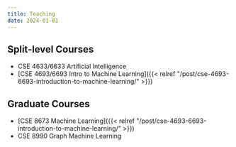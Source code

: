 ```yaml
---
title: Teaching
date: 2024-01-01
---
```



## Split-level Courses
- CSE 4633/6633 Artificial Intelligence
- [CSE 4693/6693 Intro to Machine Learning]({{< relref "/post/cse-4693-6693-introduction-to-machine-learning/" >}})

## Graduate Courses
- [CSE 8673 Machine Learning]({{< relref "/post/cse-4693-6693-introduction-to-machine-learning/" >}})
- CSE 8990 Graph Machine Learning